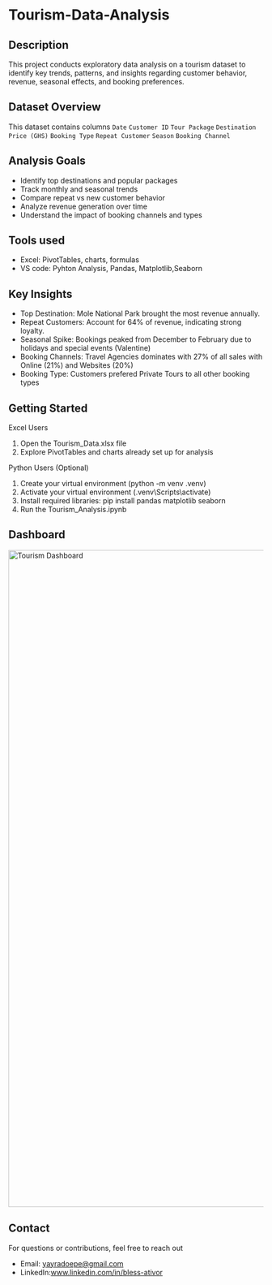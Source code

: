 # Tourism-Data-Analysis
## Description
This project conducts exploratory data analysis on a tourism dataset to identify key trends, patterns, and insights regarding customer behavior, revenue, seasonal effects, and booking preferences.

## Dataset Overview
This dataset contains columns
`Date`
`Customer ID`
`Tour Package`
`Destination`
`Price (GHS)`
`Booking Type`
`Repeat Customer`
`Season`
`Booking Channel`

## Analysis Goals
- Identify top destinations and popular packages
- Track monthly and seasonal trends
- Compare repeat vs new customer behavior
- Analyze revenue generation over time
- Understand the impact of booking channels and types

## Tools used
- Excel: PivotTables, charts, formulas
- VS code: Pyhton Analysis, Pandas, Matplotlib,Seaborn

## Key Insights
- Top Destination: Mole National Park brought the most revenue annually.
-	Repeat Customers: Account for 64% of revenue, indicating strong loyalty.
-	Seasonal Spike: Bookings peaked from December to February due to holidays and special events (Valentine)  
-	Booking Channels: Travel Agencies dominates with 27% of all sales with Online (21%) and Websites (20%)
- Booking Type: Customers prefered Private Tours to all other booking types

## Getting Started
Excel Users
1.	Open the Tourism_Data.xlsx file
2.	Explore PivotTables and charts already set up for analysis
   
Python Users (Optional)
1. Create your virtual environment (python -m venv .venv)
2. Activate your virtual environment (.venv\Scripts\activate)
3.	Install required libraries: pip install pandas matplotlib seaborn
4.	Run the Tourism_Analysis.ipynb

## Dashboard
<img width="1287" height="1295" alt="Tourism Dashboard" src="https://github.com/user-attachments/assets/bfc4beb9-b9eb-441f-bbaf-7c85d1e43da6" />

## Contact
For questions or contributions, feel free to reach out
- Email: yayradoepe@gmail.com
- LinkedIn:www.linkedin.com/in/bless-ativor



